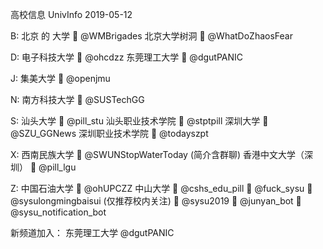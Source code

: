 高校信息 UnivInfo
2019-05-12

B:
  北京 的 大学
    📣  @WMBrigades
  北京大学树洞
    📣  @WhatDoZhaosFear

D:
  电子科技大学
    📣  @ohcdzz
  东莞理工大学
    📣  @dgutPANIC

J:
  集美大学
    💬  @openjmu

N:
  南方科技大学
    📣  @SUSTechGG

S:
  汕头大学
    📣  @pill_stu
  汕头职业技术学院
    📣  @stptpill
  深圳大学
    📣  @SZU_GGNews
  深圳职业技术学院
    📣  @todayszpt

X:
  西南民族大学
    📣  @SWUNStopWaterToday
                (简介含群聊)
  香港中文大学（深圳）
    📣  @pill_lgu

Z:
  中国石油大学
    📣  @ohUPCZZ
  中山大学
    📣  @cshs_edu_pill
    📣  @fuck_sysu
    📣  @sysulongmingbaisui
                (仅推荐校内关注)
    💬  @sysu2019
    🤖  @junyan_bot
    🤖  @sysu_notification_bot


新频道加入：
东莞理工大学 @dgutPANIC